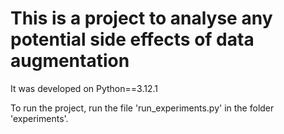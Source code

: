 # This is a project to analyse any potential side effects of data augmentation
It was developed on Python==3.12.1

To run the project, run the file 'run_experiments.py' in the folder 'experiments'.
